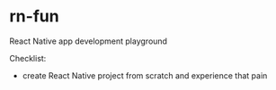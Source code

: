 # rn-fun
React Native app development playground

Checklist:
- create React Native project from scratch and experience that pain
